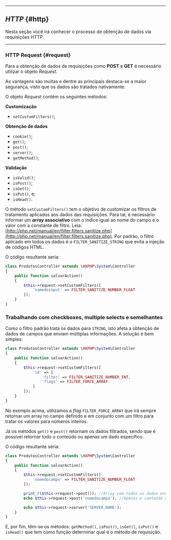 ----

## *HTTP* {#http}

Nesta seção você irá conhecer o processo de obtenção de dados via requisições HTTP.

----

### HTTP Request {#request}

Para a obtenção de dados de requisições como <b>POST</b> e <b>GET</b> é necessário utilizar o objeto *Request*.

As vantagens são muitas e dentre as principais destaca-se a maior segurança, visto que os dados são tratados nativamente.

O objeto *Request* contém os seguintes métodos:

<b>Customização</b>
+ `setCustomFilters()`;

<b>Obtenção de dados</b>
+ `cookie()`;
+ `get()`;
+ `post()`;
+ `server()`;
+ `getMethod()`;

<b>Validação</b>
+ `isValid()`;
+ `isPost()`;
+ `isGet()`;
+ `isPut()`, e;
+ `isHead()`.

O método `setCustomFilters()` tem o objetivo de customizar os filtros de tratamento aplicados aos dados das requisições. Para tal, é necessário informar um <b>*array* associativo</b> com o índice igual ao nome do campo e o valor com a constante de filtro. Leia: [http://php.net/manual/en/filter.filters.sanitize.php](http://php.net/manual/en/filter.filters.sanitize.php). Por padrão, o filtro aplicado em todos os dados é o `FILTER_SANITIZE_STRING` que evita a injeção de códigos HTML.


O código resultante seria:
```php
class ProdutosController extends \HXPHP\System\Controller
{
    public function salvarAction()
    {
        $this->request->setCustomFilters([
            'namedoinput' => FILTER_SANITIZE_NUMBER_FLOAT
        ]);
    }
}
```

### Trabalhando com checkboxes, multiple selects e semelhantes

Como o filtro padrão trata os dados para `STRING`, isto afeta a obtenção de dados de campos que enviam múltiplas informações. A solução é bem simples:

```php
class ProdutosController extends \HXPHP\System\Controller
{
    public function salvarAction()
    {
        $this->request->setCustomFilters([
            'id' => [
                'filter' => FILTER_SANITIZE_NUMBER_INT,
                'flags' => FILTER_FORCE_ARRAY
            ]
        ]);
    }
}
```

No exemplo acima, utilizamos a *flag* `FILTER_FORCE_ARRAY` que irá sempre retornar um array no campo definido e em conjunto com um filtro para tratar os valores para números inteiros.

Já os métodos `get()` e `post()` retornam os dados filtrados, sendo que é possível retornar todo o conteúdo ou apenas um dado específico.

O código resultante seria:
```php
class ProdutosController extends \HXPHP\System\Controller
{
    public function salvarAction()
    {
        $this->request->setCustomFilters([
            'nomedocampo' => FILTER_SANITIZE_NUMBER_FLOAT
        ]);

        print_r($this->request->post()); //Array com todos os dados enviados via POST
        echo $this->request->post('nomedocampo'); //Apenas o conteúdo do campo valor

        echo $this->request->server('SERVER_NAME');
    }
}
```

E, por fim, têm-se os métodos: `getMethod()`, `isPost()`, `isGet()`, `isPut()` e `isHead()` que tem como função determinar qual é o método de requisição.